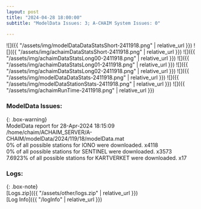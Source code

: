 ```yaml
---
layout: post
title: "2024-04-28 18:00:00"
subtitle: "ModelData Issues: 3; A-CHAIM System Issues: 0"

---
```


![]({{ "/assets/img/modelDataDataStatsShort-2411918.png" | relative_url }})
![]({{ "/assets/img/achaimDataStatsShort-2411918.png" | relative_url }})
![]({{ "/assets/img/achaimDataStatsLong00-2411918.png" | relative_url }})
![]({{ "/assets/img/achaimDataStatsLong01-2411918.png" | relative_url }})
![]({{ "/assets/img/achaimDataStatsLong02-2411918.png" | relative_url }})
![]({{ "/assets/img/modelDataDataStats-2411918.png" | relative_url }})
![]({{ "/assets/img/modelDataStationStats-2411918.png" | relative_url }})
![]({{ "/assets/img/achaimRunTime-2411918.png" | relative_url }})


### ModelData Issues:  
  
{: .box-warning}  
 ModelData report for 28-Apr-2024 18:15:09   
 /home/chaim/ACHAIM_SERVER/A-CHAIM/modelData/2024/119/18/modelData.mat   
 0% of all possible stations for IONO were downloaded. x4118   
 0% of all possible stations for SENTINEL were downloaded. x3573   
 7.6923% of all possible stations for KARTVERKET were downloaded. x17   
  


### Logs:  
  
{: .box-note}  
[Logs.zip]({{ "/assets/other/logs.zip" | relative_url }})  
[Log Info]({{ "/logInfo" | relative_url }})  
